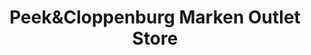 ---
title: "Peek&Cloppenburg Marken Outlet Store"
url: /hannover/peekundcloppenburg-marken-outlet-store/
shop: Kleidung
---